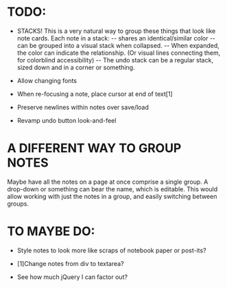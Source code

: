 TODO:
=====

* STACKS!  This is a very natural way to group these things that look like
    note cards.  Each note in a stack:
      -- shares an identical/similar color
      -- can be grouped into a visual stack when collapsed.
      -- When expanded, the color can indicate the relationship.  (Or visual
      lines connecting them, for colorblind accessibility)
      -- The undo stack can be a regular stack, sized down and in a corner or
      something.

* Allow changing fonts

* When re-focusing a note, place cursor at end of text[1]

* Preserve newlines within notes over save/load

* Revamp undo button look-and-feel

A DIFFERENT WAY TO GROUP NOTES
==============================
Maybe have all the notes on a page at once comprise a single group.  A
drop-down or something can bear the name, which is editable.  This would allow
working with just the notes in a group, and easily switching between groups.

TO MAYBE DO:
============

* Style notes to look more like scraps of notebook paper or post-its?

* [1]Change notes from div to textarea?

* See how much jQuery I can factor out?

